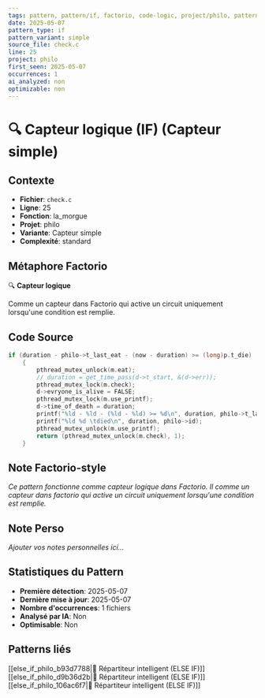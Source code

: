 ```yaml
---
tags: pattern, pattern/if, factorio, code-logic, project/philo, pattern/variant/simple
date: 2025-05-07
pattern_type: if
pattern_variant: simple
source_file: check.c
line: 25
project: philo
first_seen: 2025-05-07
occurrences: 1
ai_analyzed: non
optimizable: non
---
```


# 🔍 Capteur logique (IF) (Capteur simple)

## Contexte
- **Fichier**: `check.c`
- **Ligne**: 25
- **Fonction**: la_morgue
- **Projet**: philo
- **Variante**: Capteur simple
- **Complexité**: standard

## Métaphore Factorio
🔍 **Capteur logique**

Comme un capteur dans Factorio qui active un circuit uniquement lorsqu'une condition est remplie.

## Code Source
```c
if (duration - philo->t_last_eat - (now - duration) >= (long)p.t_die)
	{
		pthread_mutex_unlock(m.eat);
		// duration = get_time_pass(d->t_start, &(d->err));
		pthread_mutex_lock(m.check);
		d->evryone_is_alive = FALSE;
		pthread_mutex_lock(m.use_printf);
		d->time_of_death = duration;
		printf("%ld - %ld - (%ld - %ld) >= %d\n", duration, philo->t_last_eat, now, duration, p.t_die);
		printf("%ld %d \tdied\n", duration, philo->id);
		pthread_mutex_unlock(m.use_printf);
		return (pthread_mutex_unlock(m.check), 1);
	}
```

## Note Factorio-style
*Ce pattern fonctionne comme capteur logique dans Factorio. Il comme un capteur dans factorio qui active un circuit uniquement lorsqu'une condition est remplie.*

## Note Perso
*Ajouter vos notes personnelles ici...*

## Statistiques du Pattern
- **Première détection**: 2025-05-07
- **Dernière mise à jour**: 2025-05-07
- **Nombre d'occurrences**: 1 fichiers
- **Analysé par IA**: Non
- **Optimisable**: Non

## Patterns liés
[[else_if_philo_b93d7788|🔄 Répartiteur intelligent (ELSE IF)]]
[[else_if_philo_d9b36d2b|🔄 Répartiteur intelligent (ELSE IF)]]
[[else_if_philo_106ac6f7|🔄 Répartiteur intelligent (ELSE IF)]]
